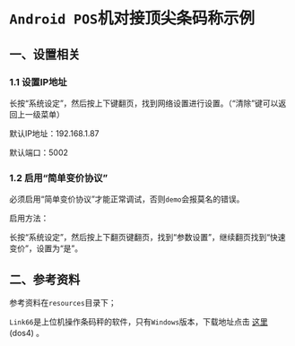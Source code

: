 # `Android POS`机对接顶尖条码称示例

## 一、设置相关

### 1.1 设置IP地址

长按“系统设定”，然后按上下键翻页，找到网络设置进行设置。（“清除”键可以返回上一级菜单）

默认IP地址：192.168.1.87

默认端口：5002

### 1.2 启用“简单变价协议”

必须启用“简单变价协议”才能正常调试，否则`demo`会报莫名的错误。

启用方法：

长按“系统设定”，然后按上下翻页键翻页，找到“参数设置”，继续翻页找到“快速变价”，设置为“是”。

## 二、参考资料

参考资料在`resources`目录下；

`Link66`是上位机操作条码秤的软件，只有`Windows`版本，下载地址点击 [这里](https://pan.baidu.com/s/1efZIBVESCxfQDwGdTqOowg) (dos4) 。

